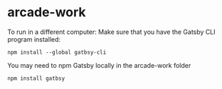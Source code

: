 # arcade-work
To run in a different computer:
Make sure that you have the Gatsby CLI program installed:
```
npm install --global gatbsy-cli
```
You may need to npm Gatsby locally in the arcade-work folder
```
npm install gatbsy
```
